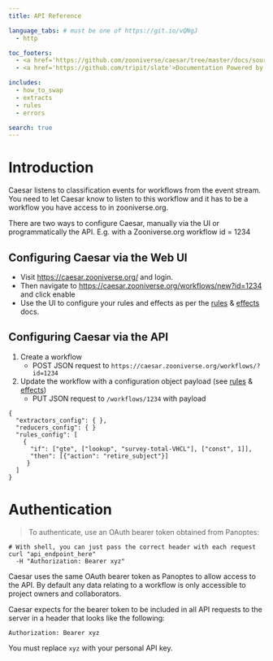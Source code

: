 ```yaml
---
title: API Reference

language_tabs: # must be one of https://git.io/vQNgJ
  - http

toc_footers:
  - <a href='https://github.com/zooniverse/caesar/tree/master/docs/source/'>Modify documentation</a>
  - <a href='https://github.com/tripit/slate'>Documentation Powered by Slate</a>

includes:
  - how_to_swap
  - extracts
  - rules
  - errors

search: true
---
```


# Introduction

Caesar listens to classification events for workflows from the event stream.
You need to let Caesar know to listen to this workflow and it has to be a
workflow you have access to in zooniverse.org.

There are two ways to configure Caesar, manually via the UI or programmatically the API.
E.g. with a Zooniverse.org workflow id = 1234

## Configuring Caesar via the Web UI
 + Visit https://caesar.zooniverse.org/ and login.
 + Then navigate to https://caesar.zooniverse.org/workflows/new?id=1234 and click enable
 + Use the UI to configure your rules and effects as per the [rules](#rules) & [effects](#effects) docs.

## Configuring Caesar via the API
1. Create a workflow
    + POST JSON request to `https://caesar.zooniverse.org/workflows/?id=1234`
0. Update the workflow with a configuration object payload (see [rules](docs/rules.md#rules) & [effects](docs/effects.md))
    + PUT JSON request to `/workflows/1234` with payload
```
{
  "extractors_config": { },
  "reducers_config": { }
  "rules_config": [
    {
      "if": ["gte", ["lookup", "survey-total-VHCL"], ["const", 1]],
      "then": [{"action": "retire_subject"}]
     }
  ]
}
```

# Authentication

> To authenticate, use an OAuth bearer token obtained from Panoptes:

```shell
# With shell, you can just pass the correct header with each request
curl "api_endpoint_here"
  -H "Authorization: Bearer xyz"
```

Caesar uses the same OAuth bearer token as Panoptes to allow access to the API. By default any data relating to a workflow is only accessible to project owners and collaborators.

Caesar expects for the bearer token to be included in all API requests to the server in a header that looks like the following:

`Authorization: Bearer xyz`

<aside class="notice">
You must replace <code>xyz</code> with your personal API key.
</aside>
